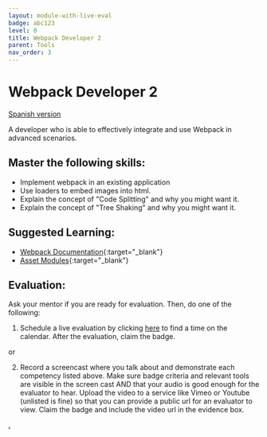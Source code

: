 ```yaml
---
layout: module-with-live-eval
badge: abc123
level: 0
title: Webpack Developer 2
parent: Tools
nav_order: 3
---
```

# Webpack Developer 2

[Spanish version](webpack2-es.md)

A developer who is able to effectively integrate and use Webpack in advanced scenarios.

## Master the following skills:

- Implement webpack in an existing application
- Use loaders to embed images into html.
- Explain the concept of "Code Splitting" and why you might want it.
- Explain the concept of "Tree Shaking" and why you might want it.

## Suggested Learning:

- [Webpack Documentation](https://webpack.js.org/){:target="\_blank"}
- [Asset Modules](https://webpack.js.org/guides/asset-modules/){:target="\_blank"}

## Evaluation:

Ask your mentor if you are ready for evaluation. Then, do one of the following:

1. Schedule a live evaluation by clicking [here](https://webdev.codex.academy/mastery-eval-4?badge=xHK3WRWMTXylAWZrB4K88g) to find a time on the calendar. After the evaluation, claim the badge.

or

2. Record a screencast where you talk about and demonstrate each competency listed above. Make sure badge criteria and relevant tools are visible in the screen cast AND that your audio is good enough for the evaluator to hear. Upload the video to a service like Vimeo or Youtube (unlisted is fine) so that you can provide a public url for an evaluator to view. Claim the badge and include the video url in the evidence box.

[.](level-4)
